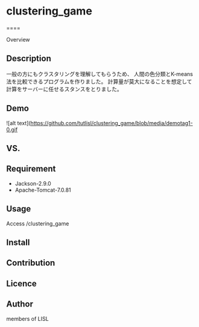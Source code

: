 # clustering_game
====

Overview

## Description
一般の方にもクラスタリングを理解してもらうため、
人間の色分類とK-means法を比較できるプログラムを作りました。
計算量が莫大になることを想定して計算をサーバーに任せるスタンスをとりました。

## Demo
![alt text](https://github.com/tutlisl/clustering_game/blob/media/demotag1-0.gif

## VS. 

## Requirement
- Jackson-2.9.0
- Apache-Tomcat-7.0.81

## Usage
Access /clustering_game

## Install

## Contribution

## Licence

## Author
members of LISL
